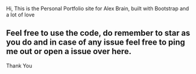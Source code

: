<p align="center">

Hi, This is the Personal Portfolio site for Alex Brain, built with Bootstrap and a lot of love
</p>


## Feel free to use the code, do remember to star as you do and in case of any issue feel free to ping me out or open a issue over here.


Thank You